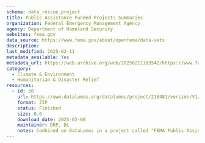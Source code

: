 ```yaml
---
schema: data_rescue_project 
title: Public Assistance Funded Projects Summaries
organization: Federal Emergency Management Agency
agency: Department of Homeland Security
websites: fema.gov
data_source: https://www.fema.gov/about/openfema/data-sets
description: 
last_modified: 2025-02-11
metadata_available: Yes
metadata_url: https://web.archive.org/web/20250211183542/https://www.fema.gov/openfema-data-page/public-assistance-funded-project-summaries-v1
category:
  - Climate & Environment 
  - Humanitarian & Disaster Relief 
resources:
  - id: 38
    url: https://www.datalumos.org/datalumos/project/218481/version/V1/view
    format: ZIP
    status: Finished
    size: 0.0
    download_date: 2025-02-08
    maintainer: DRP, DL
    notes: Combined on DataLumos in a project called "FEMA Public Assistance Dataset", mirroring grouping on OpenFEMA page
---
```

